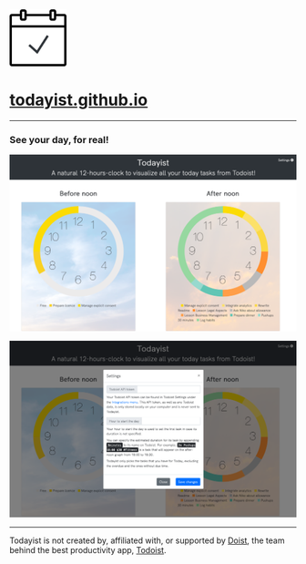 <img src="images/logo.png" alt="Todayist logo" width="100"/>

# <a target="_blank" href="https://www.todayist.github.io">todayist.github.io</a>

* * *

### See your day, for real!

![Visualize your Today from Todoist](images/img1.png)

![Easy and serverless setup](images/img2.png)

* * *

Todayist is not created by, affiliated with, or supported by [Doist](https://www.doist.com), the team behind the best productivity app, [Todoist](https://www.todoist.com).